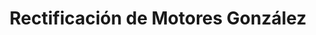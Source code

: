 ---
title: "Rectificación de Motores González"
url: /david-sur/rectificacion-de-motores-gonzalez/
shop: reparación de automóviles
---